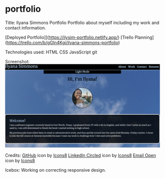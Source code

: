# portfolio
Title: Ilyana Simmons Portfolio
Portfolio about myself including my work and contact information.

[Deployed Portfolio]](https://ilysim-portfolio.netlify.app/)
[Trello Planning] (https://trello.com/b/gGIn4Kgi/ilyana-simmons-portfolio)

Technologies used:
HTML
CSS
JavaScript
git

Screenshot:
[<img src="./assets/Portfolio.png">](https://github.com/ilsyim/portfolio/commit/75d34ab161b19523dc17fdefaa2d50b1b900ca21#r75740240)

Credits:
  <a target="_blank" href="https://icons8.com/icon/12599/github">GitHub</a> icon by <a target="_blank" href="https://icons8.com">Icons8</a>
  <a target="_blank" href="https://icons8.com/icon/60444/linkedin-circled">LinkedIn Circled</a> icon by <a target="_blank" href="https://icons8.com">Icons8</a>
  <a target="_blank" href="https://icons8.com/icon/124385/email-open">Email Open</a> icon by <a target="_blank" href="https://icons8.com">Icons8</a>

  Icebox:
  Working on correcting responsive design.